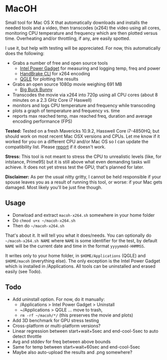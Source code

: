 MacOH
=====

Small tool for Mac OS X that automatically downloads and installs the needed tools and a video, then transcodes (x264) the video using all cores, monitoring CPU temperature and frequency which are then plotted versus time. Overheating and/or throttling, if any, are easily spotted.

I use it, but help with testing will be appreciated. For now, this automatically does the following:

- Grabs a number of free and open source tools
  - [Intel Power Gadget](https://software.intel.com/en-us/articles/intel-power-gadget-20) for measuring and logging temp, freq and power
  - [HandBrake CLI](http://handbrake.fr) for x264 encoding
  - [QGLE](http://glx.sourceforge.net) for plotting the results
- Grabs an open source 1080p movie weighing 691 MB
  - [Big Buck Bunny](http://www.bigbuckbunny.org)
- Transcodes the movie via x264 into 720p using all CPU cores (about 8 minutes on a 2.3 GHz Core i7 Haswell)
- monitors and logs CPU temperature and frequency while transcoding
- plots a graph of temperature and frequency vs. time
- reports max reached temp, max reached freq, duration and average encoding performance (FPS)

**Tested:** Tested on a fresh Mavericks 10.9.2, Hasswell Core i7-4850HQ, but should work on most recent Mac OSX versions and CPUs. Let me know if it worked for you on a different CPU and/or Mac OS so I can update the compatibility list. Please [report](https://github.com/qnxor/macoh/issues) if it doesn't work.

**Stress:** This tool is not meant to stress the CPU to unrealistic levels (like, for intstance, Prime95) but it is still above what even demanding tasks will achieve. It does not yet stress test the GPU; that's planned for later.

**Disclaimer:** As per the usual nitty gritty, I cannot be held responsible if your spouse leaves you as a result of running this tool, or worse: if your Mac gets damaged. Most likely you'll be just fine though.

## Usage

- Donwload and extract `macoh-x264.sh` somewhere in your home folder
- Do `chmod u+x ~/macoh-x264.sh`
- Then do `~/macoh-x264.sh`

That's about it. It will tell you what it does/needs. You can optionally do `~/macoh-x264.sh NAME` where `NAME` is some identifier for the test, by default `NAME` will be the current date and time in the format `yyyymmdd-HHMMSS`.

It writes only to your home folder, in `$HOME/Applications` (QGLE) and `$HOME/macoh` (everything else). The only exception is the Intel Power Gadget which is installed in /Applications. All tools can be uninstalled and erased easily (see Todo).

## Todo

- Add uninstall option. For now, do it manually:
  - /Applications > Intel Power Gadget > Uninstall
  - ~/Applications > QGLE ... move to trash,
  - `rm -rf ~/macoh/*/` (this preserves the movie and plots)
- Add 3D benchmark for GPU stress testing
- Cross-platform or multi-platform versions?
- Linear regression between start+wait+5sec and end-cool-5sec to auto detect throttle
- Avg and stddev for freq between above bounds
- Same for temp between start+wait+60sec and end-cool-5sec
- Maybe also auto-upload the results and .png somewhere?
